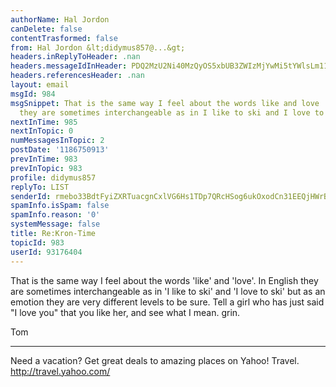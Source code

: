 ```yaml
---
authorName: Hal Jordon
canDelete: false
contentTrasformed: false
from: Hal Jordon &lt;didymus857@...&gt;
headers.inReplyToHeader: .nan
headers.messageIdInHeader: PDQ2MzU2Ni40MzQyOS5xbUB3ZWIzMjYwMi5tYWlsLm11ZC55YWhvby5jb20+
headers.referencesHeader: .nan
layout: email
msgId: 984
msgSnippet: That is the same way I feel about the words like and love .  In English
  they are sometimes interchangeable as in I like to ski and I love to ski but as
nextInTime: 985
nextInTopic: 0
numMessagesInTopic: 2
postDate: '1186750913'
prevInTime: 983
prevInTopic: 983
profile: didymus857
replyTo: LIST
senderId: rmebo33BdtFyiZXRTuacgnCxlVG6Hs1TDp7QRcHSog6ukOxodCn31EEQjHWrBACyIrLLmbkByBT9KJFtq0BPUK9tFAdrhIjT
spamInfo.isSpam: false
spamInfo.reason: '0'
systemMessage: false
title: Re:Kron-Time
topicId: 983
userId: 93176404
---
```


That is the same way I feel about the words 'like' and
'love'.  In English they are sometimes interchangeable as
in 'I like to ski' and 'I love to ski' but as an emotion
they are very different levels to be sure.  Tell a girl who
has just said "I love you" that you like her, and see what
I mean.   grin.

Tom


       
____________________________________________________________________________________
Need a vacation? Get great deals
to amazing places on Yahoo! Travel.
http://travel.yahoo.com/

